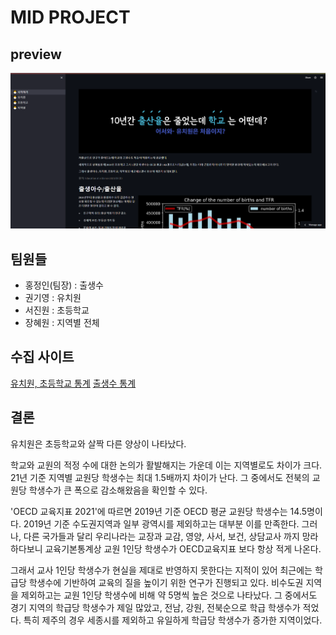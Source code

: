 # MID PROJECT

## preview

![](/images/preview.png)

## 팀원들

- 홍정인(팀장) : 출생수
- 권기영 : 유치원
- 서진원 : 초등학교
- 장혜원 : 지역별 전체

## 수집 사이트

[유치원, 초등학교 통계](https://kess.kedi.re.kr/contents/dataset)
[출생수 통계](https://kosis.kr/statHtml/statHtml.do?orgId=101&tblId=INH_1B8000F_01&conn_path=I2)

## 결론

유치원은 초등학교와 살짝 다른 양상이 나타났다.

학교와 교원의 적정 수에 대한 논의가 활발해지는 가운데 이는 지역별로도 차이가 크다. 21년 기준 지역별 교원당 학생수는 최대 1.5배까지 차이가 난다. 그 중에서도 전북의 교원당 학생수가 큰 폭으로 감소해왔음을 확인할 수 있다.

'OECD 교육지표 2021'에 따르면 2019년 기준 OECD 평균 교원당 학생수는 14.5명이다. 2019년 기준 수도권지역과 일부 광역시를 제외하고는 대부분 이를 만족한다. 그러나, 다른 국가들과 달리 우리나라는 교장과 교감, 영양, 사서, 보건, 상담교사 까지 망라하다보니 교육기본통계상 교원 1인당 학생수가 OECD교육지표 보다 항상 적게 나온다.

그래서 교사 1인당 학생수가 현실을 제대로 반영하지 못한다는 지적이 있어 최근에는 학급당 학생수에 기반하여 교육의 질을 높이기 위한 연구가 진행되고 있다. 비수도권 지역을 제외하고는 교원 1인당 학생수에 비해 약 5명씩 높은 것으로 나타났다. 그 중에서도 경기 지역의 학급당 학생수가 제일 많았고, 전남, 강원, 전북순으로 학급 학생수가 적었다. 특히 제주의 경우 세종시를 제외하고 유일하게 학급당 학생수가 증가한 지역이었다.
